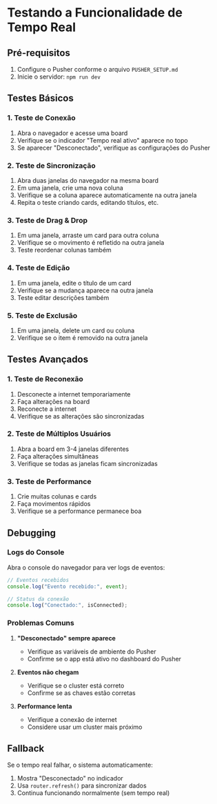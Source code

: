 # Testando a Funcionalidade de Tempo Real

## Pré-requisitos

1. Configure o Pusher conforme o arquivo `PUSHER_SETUP.md`
2. Inicie o servidor: `npm run dev`

## Testes Básicos

### 1. Teste de Conexão

1. Abra o navegador e acesse uma board
2. Verifique se o indicador "Tempo real ativo" aparece no topo
3. Se aparecer "Desconectado", verifique as configurações do Pusher

### 2. Teste de Sincronização

1. Abra duas janelas do navegador na mesma board
2. Em uma janela, crie uma nova coluna
3. Verifique se a coluna aparece automaticamente na outra janela
4. Repita o teste criando cards, editando títulos, etc.

### 3. Teste de Drag & Drop

1. Em uma janela, arraste um card para outra coluna
2. Verifique se o movimento é refletido na outra janela
3. Teste reordenar colunas também

### 4. Teste de Edição

1. Em uma janela, edite o título de um card
2. Verifique se a mudança aparece na outra janela
3. Teste editar descrições também

### 5. Teste de Exclusão

1. Em uma janela, delete um card ou coluna
2. Verifique se o item é removido na outra janela

## Testes Avançados

### 1. Teste de Reconexão

1. Desconecte a internet temporariamente
2. Faça alterações na board
3. Reconecte a internet
4. Verifique se as alterações são sincronizadas

### 2. Teste de Múltiplos Usuários

1. Abra a board em 3-4 janelas diferentes
2. Faça alterações simultâneas
3. Verifique se todas as janelas ficam sincronizadas

### 3. Teste de Performance

1. Crie muitas colunas e cards
2. Faça movimentos rápidos
3. Verifique se a performance permanece boa

## Debugging

### Logs do Console

Abra o console do navegador para ver logs de eventos:

```javascript
// Eventos recebidos
console.log("Evento recebido:", event);

// Status da conexão
console.log("Conectado:", isConnected);
```

### Problemas Comuns

1. **"Desconectado" sempre aparece**

   - Verifique as variáveis de ambiente do Pusher
   - Confirme se o app está ativo no dashboard do Pusher

2. **Eventos não chegam**

   - Verifique se o cluster está correto
   - Confirme se as chaves estão corretas

3. **Performance lenta**
   - Verifique a conexão de internet
   - Considere usar um cluster mais próximo

## Fallback

Se o tempo real falhar, o sistema automaticamente:

1. Mostra "Desconectado" no indicador
2. Usa `router.refresh()` para sincronizar dados
3. Continua funcionando normalmente (sem tempo real)

